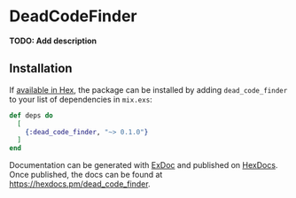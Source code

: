 # DeadCodeFinder

**TODO: Add description**

## Installation

If [available in Hex](https://hex.pm/docs/publish), the package can be installed
by adding `dead_code_finder` to your list of dependencies in `mix.exs`:

```elixir
def deps do
  [
    {:dead_code_finder, "~> 0.1.0"}
  ]
end
```

Documentation can be generated with [ExDoc](https://github.com/elixir-lang/ex_doc)
and published on [HexDocs](https://hexdocs.pm). Once published, the docs can
be found at <https://hexdocs.pm/dead_code_finder>.

